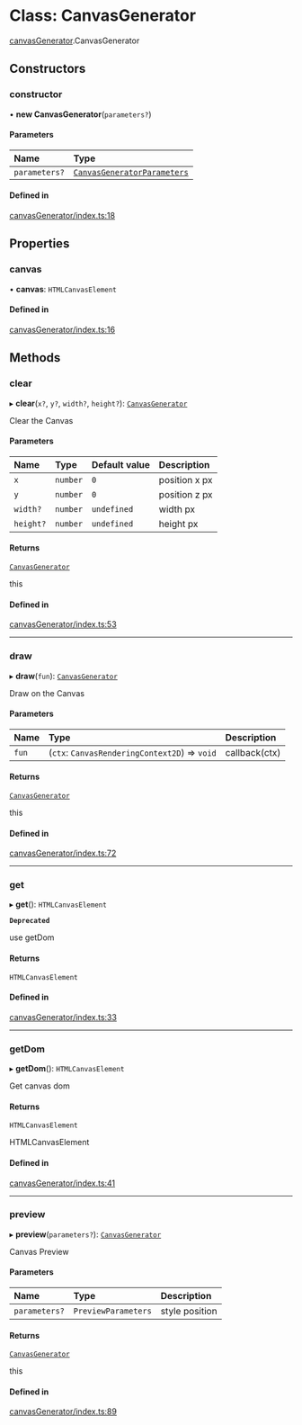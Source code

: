 # Class: CanvasGenerator

[canvasGenerator](../modules/canvasGenerator.md).CanvasGenerator

## Constructors

### constructor

• **new CanvasGenerator**(`parameters?`)

#### Parameters

| Name | Type |
| :------ | :------ |
| `parameters?` | [`CanvasGeneratorParameters`](../interfaces/canvasGenerator.CanvasGeneratorParameters.md) |

#### Defined in

[canvasGenerator/index.ts:18](https://github.com/Shiotsukikaedesari/vis-three/blob/2f5203e6/packages/convenient/canvasGenerator/index.ts#L18)

## Properties

### canvas

• **canvas**: `HTMLCanvasElement`

#### Defined in

[canvasGenerator/index.ts:16](https://github.com/Shiotsukikaedesari/vis-three/blob/2f5203e6/packages/convenient/canvasGenerator/index.ts#L16)

## Methods

### clear

▸ **clear**(`x?`, `y?`, `width?`, `height?`): [`CanvasGenerator`](canvasGenerator.CanvasGenerator.md)

Clear the Canvas

#### Parameters

| Name | Type | Default value | Description |
| :------ | :------ | :------ | :------ |
| `x` | `number` | `0` | position x px |
| `y` | `number` | `0` | position z px |
| `width?` | `number` | `undefined` | width px |
| `height?` | `number` | `undefined` | height px |

#### Returns

[`CanvasGenerator`](canvasGenerator.CanvasGenerator.md)

this

#### Defined in

[canvasGenerator/index.ts:53](https://github.com/Shiotsukikaedesari/vis-three/blob/2f5203e6/packages/convenient/canvasGenerator/index.ts#L53)

___

### draw

▸ **draw**(`fun`): [`CanvasGenerator`](canvasGenerator.CanvasGenerator.md)

Draw on the Canvas

#### Parameters

| Name | Type | Description |
| :------ | :------ | :------ |
| `fun` | (`ctx`: `CanvasRenderingContext2D`) => `void` | callback(ctx) |

#### Returns

[`CanvasGenerator`](canvasGenerator.CanvasGenerator.md)

this

#### Defined in

[canvasGenerator/index.ts:72](https://github.com/Shiotsukikaedesari/vis-three/blob/2f5203e6/packages/convenient/canvasGenerator/index.ts#L72)

___

### get

▸ **get**(): `HTMLCanvasElement`

**`Deprecated`**

use getDom

#### Returns

`HTMLCanvasElement`

#### Defined in

[canvasGenerator/index.ts:33](https://github.com/Shiotsukikaedesari/vis-three/blob/2f5203e6/packages/convenient/canvasGenerator/index.ts#L33)

___

### getDom

▸ **getDom**(): `HTMLCanvasElement`

Get canvas dom

#### Returns

`HTMLCanvasElement`

HTMLCanvasElement

#### Defined in

[canvasGenerator/index.ts:41](https://github.com/Shiotsukikaedesari/vis-three/blob/2f5203e6/packages/convenient/canvasGenerator/index.ts#L41)

___

### preview

▸ **preview**(`parameters?`): [`CanvasGenerator`](canvasGenerator.CanvasGenerator.md)

Canvas Preview

#### Parameters

| Name | Type | Description |
| :------ | :------ | :------ |
| `parameters?` | `PreviewParameters` | style position |

#### Returns

[`CanvasGenerator`](canvasGenerator.CanvasGenerator.md)

this

#### Defined in

[canvasGenerator/index.ts:89](https://github.com/Shiotsukikaedesari/vis-three/blob/2f5203e6/packages/convenient/canvasGenerator/index.ts#L89)
